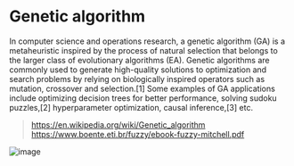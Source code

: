 # Genetic algorithm
In computer science and operations research, a genetic algorithm (GA) is a metaheuristic inspired by 
the process of natural selection that belongs to the larger class of evolutionary algorithms (EA).
Genetic algorithms are commonly used to generate high-quality solutions to optimization and search problems by 
relying on biologically inspired operators such as mutation, crossover and selection.[1] Some examples of GA 
applications include optimizing decision trees for better performance, solving sudoku puzzles,[2] hyperparameter
optimization, causal inference,[3] etc.

 > https://en.wikipedia.org/wiki/Genetic_algorithm <br>
 > https://www.boente.eti.br/fuzzy/ebook-fuzzy-mitchell.pdf

![image](https://github.com/Madusalves/Genetic-algorithm/assets/111824481/e710ef7a-d806-4d46-8601-dbe7fb1ab04e)
